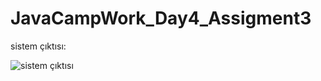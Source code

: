 # JavaCampWork_Day4_Assigment3

sistem çıktısı:


![sistem çıktısı](https://user-images.githubusercontent.com/71720425/116824159-6222fd80-ab91-11eb-84fb-16a961523574.png)
